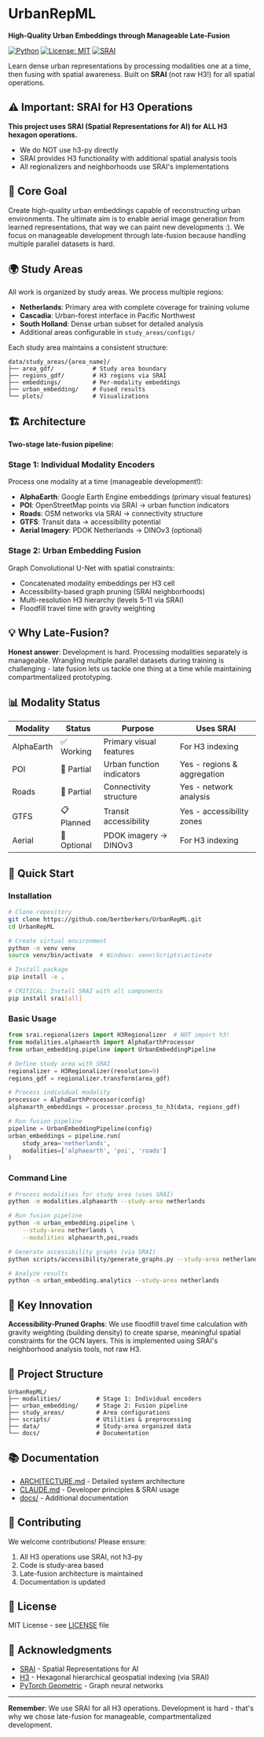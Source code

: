# UrbanRepML

**High-Quality Urban Embeddings through Manageable Late-Fusion**

[![Python](https://img.shields.io/badge/python-3.8%2B-blue)](https://www.python.org/downloads/)
[![License: MIT](https://img.shields.io/badge/License-MIT-yellow.svg)](https://opensource.org/licenses/MIT)
[![SRAI](https://img.shields.io/badge/Spatial-SRAI-green)](https://github.com/kraina-ai/srai)

Learn dense urban representations by processing modalities one at a time, then fusing with spatial awareness. Built on **SRAI** (not raw H3!) for all spatial operations.

## ⚠️ Important: SRAI for H3 Operations

**This project uses SRAI (Spatial Representations for AI) for ALL H3 hexagon operations.**
- We do NOT use h3-py directly
- SRAI provides H3 functionality with additional spatial analysis tools
- All regionalizers and neighborhoods use SRAI's implementations

## 🎯 Core Goal

Create high-quality urban embeddings capable of reconstructing urban environments. The ultimate aim is to enable aerial image generation from learned representations, that way we can paint new developments :). We focus on manageable development through late-fusion because handling multiple parallel datasets is hard.

## 🌍 Study Areas

All work is organized by study areas. We process multiple regions:

- **Netherlands**: Primary area with complete coverage for training volume
- **Cascadia**: Urban-forest interface in Pacific Northwest
- **South Holland**: Dense urban subset for detailed analysis
- Additional areas configurable in `study_areas/configs/`

Each study area maintains a consistent structure:
```
data/study_areas/{area_name}/
├── area_gdf/           # Study area boundary
├── regions_gdf/        # H3 regions via SRAI
├── embeddings/         # Per-modality embeddings
├── urban_embedding/    # Fused results
└── plots/              # Visualizations
```

## 🏗️ Architecture

**Two-stage late-fusion pipeline:**

### Stage 1: Individual Modality Encoders
Process one modality at a time (manageable development!):
- **AlphaEarth**: Google Earth Engine embeddings (primary visual features)
- **POI**: OpenStreetMap points via SRAI → urban function indicators
- **Roads**: OSM networks via SRAI → connectivity structure
- **GTFS**: Transit data → accessibility potential
- **Aerial Imagery**: PDOK Netherlands → DINOv3 (optional)

### Stage 2: Urban Embedding Fusion
Graph Convolutional U-Net with spatial constraints:
- Concatenated modality embeddings per H3 cell
- Accessibility-based graph pruning (SRAI neighborhoods)
- Multi-resolution H3 hierarchy (levels 5-11 via SRAI)
- Floodfill travel time with gravity weighting

## 💡 Why Late-Fusion?

**Honest answer**: Development is hard. Processing modalities separately is manageable. Wrangling multiple parallel datasets during training is challenging - late fusion lets us tackle one thing at a time while maintaining compartmentalized prototyping.

## 📊 Modality Status

| Modality | Status | Purpose | Uses SRAI |
|----------|--------|---------|-----------|
| AlphaEarth | ✅ Working | Primary visual features | For H3 indexing |
| POI | 🚧 Partial | Urban function indicators | Yes - regions & aggregation |
| Roads | 🚧 Partial | Connectivity structure | Yes - network analysis |
| GTFS | 📋 Planned | Transit accessibility | Yes - accessibility zones |
| Aerial | 🔧 Optional | PDOK imagery → DINOv3 | For H3 indexing |

## 🚀 Quick Start

### Installation

```bash
# Clone repository
git clone https://github.com/bertberkers/UrbanRepML.git
cd UrbanRepML

# Create virtual environment
python -m venv venv
source venv/bin/activate  # Windows: venv\Scripts\activate

# Install package
pip install -e .

# CRITICAL: Install SRAI with all components
pip install srai[all]
```

### Basic Usage

```python
from srai.regionalizers import H3Regionalizer  # NOT import h3!
from modalities.alphaearth import AlphaEarthProcessor
from urban_embedding.pipeline import UrbanEmbeddingPipeline

# Define study area with SRAI
regionalizer = H3Regionalizer(resolution=9)
regions_gdf = regionalizer.transform(area_gdf)

# Process individual modality
processor = AlphaEarthProcessor(config)
alphaearth_embeddings = processor.process_to_h3(data, regions_gdf)

# Run fusion pipeline
pipeline = UrbanEmbeddingPipeline(config)
urban_embeddings = pipeline.run(
    study_area='netherlands',
    modalities=['alphaearth', 'poi', 'roads']
)
```

### Command Line

```bash
# Process modalities for study area (uses SRAI)
python -m modalities.alphaearth --study-area netherlands

# Run fusion pipeline
python -m urban_embedding.pipeline \
    --study-area netherlands \
    --modalities alphaearth,poi,roads

# Generate accessibility graphs (via SRAI)
python scripts/accessibility/generate_graphs.py --study-area netherlands

# Analyze results
python -m urban_embedding.analytics --study-area netherlands
```

## 🔑 Key Innovation

**Accessibility-Pruned Graphs**: We use floodfill travel time calculation with gravity weighting (building density) to create sparse, meaningful spatial constraints for the GCN layers. This is implemented using SRAI's neighborhood analysis tools, not raw H3.

## 📁 Project Structure

```
UrbanRepML/
├── modalities/          # Stage 1: Individual encoders
├── urban_embedding/     # Stage 2: Fusion pipeline
├── study_areas/         # Area configurations
├── scripts/             # Utilities & preprocessing
├── data/                # Study-area organized data
└── docs/                # Documentation
```

## 📚 Documentation

- [ARCHITECTURE.md](ARCHITECTURE.md) - Detailed system architecture
- [CLAUDE.md](CLAUDE.md) - Developer principles & SRAI usage
- [docs/](docs/) - Additional documentation

## 🤝 Contributing

We welcome contributions! Please ensure:
1. All H3 operations use SRAI, not h3-py
2. Code is study-area based
3. Late-fusion architecture is maintained
4. Documentation is updated

## 📜 License

MIT License - see [LICENSE](LICENSE) file

## 🙏 Acknowledgments

- [SRAI](https://github.com/kraina-ai/srai) - Spatial Representations for AI
- [H3](https://h3geo.org/) - Hexagonal hierarchical geospatial indexing (via SRAI)
- [PyTorch Geometric](https://pytorch-geometric.readthedocs.io/) - Graph neural networks

---

**Remember**: We use SRAI for all H3 operations. Development is hard - that's why we chose late-fusion for manageable, compartmentalized development.
